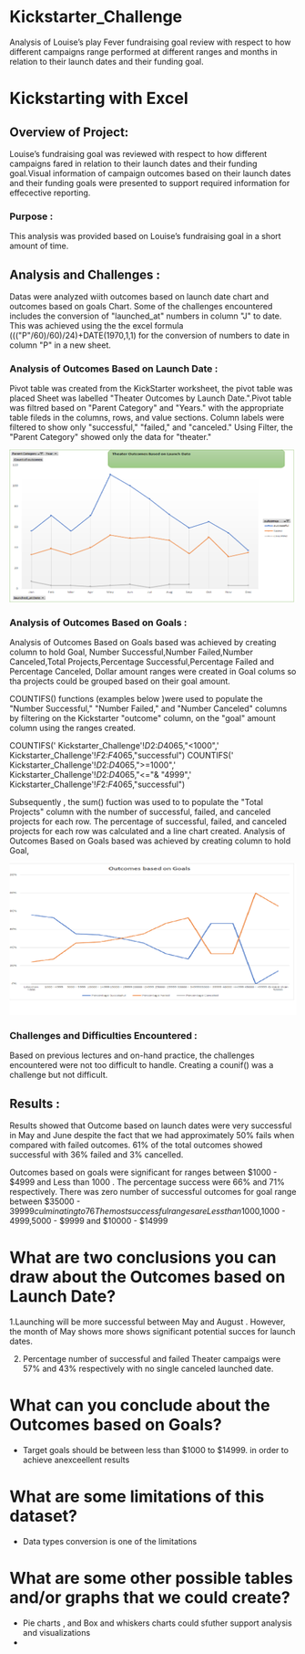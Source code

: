 # Kickstarter_Challenge
Analysis of Louise’s play Fever fundraising goal review with respect to how different campaigns range performed at different ranges and months in relation to their launch dates and their funding goal.
# Kickstarting with Excel

## Overview of Project: 

Louise’s fundraising goal was reviewed with respect to how different campaigns fared in relation to their launch dates and their 
funding goal.Visual information of campaign outcomes based on their launch dates and their funding goals 
were presented to support required information for effecective reporting.
			
### Purpose : 	
This analysis was provided based on Louise’s fundraising goal in a short amount of time.
 
## Analysis and Challenges :
Datas were analyzed wiith outcomes based on launch date chart and outcomes based on goals Chart.
Some of the challenges encountered includes the conversion of "launched_at" numbers in column "J" to date. 
This was achieved using the the excel formula ((("P"/60)/60)/24)+DATE(1970,1,1) for the conversion 
of numbers to date in column "P" in a new sheet.

### Analysis of Outcomes Based on Launch Date : 
Pivot table was created from the KickStarter worksheet,  the pivot table was placed
Sheet was labelled "Theater Outcomes by Launch Date.".Pivot table was
filtred based on "Parent Category" and "Years." with the appropriate table 
fileds in the columns, rows, and value sections. Column labels were 
filtered to  show only "successful," "failed," and "canceled."
Using  Filter, the "Parent Category"  showed only the data for "theater." 
						
![Plot 1](https://github.com/Adegbenga1/Kickstarter_Challenge/blob/main/Theater%20Outcomes%20Lauch%20dates.png?raw=true)	
						
### Analysis of Outcomes Based on Goals :

Analysis of  Outcomes Based on Goals based was achieved by creating column to hold Goal,
Number Successful,Number Failed,Number Canceled,Total Projects,Percentage Successful,Percentage Failed
and Percentage Canceled, Dollar amount ranges were created in Goal colums so tha projects could be 
grouped based on their goal amount. 

COUNTIFS() functions (examples below )were used to populate the "Number Successful," "Number Failed," 
and "Number Canceled" columns by filtering on the Kickstarter "outcome" column, on the "goal" 
amount column using the ranges created.

COUNTIFS(' Kickstarter_Challenge'!$D$2:$D$4065,"<1000",' Kickstarter_Challenge'!$F$2:$F$4065,"successful")
COUNTIFS(' Kickstarter_Challenge'!$D$2:$D$4065,">=1000",' Kickstarter_Challenge'!$D$2:$D$4065,"<="& "4999",' Kickstarter_Challenge'!$F$2:$F$4065,"successful")
					  
Subsequently , the sum() fuction was used to to populate the "Total Projects" column 
with the number of successful, failed, and canceled projects for each row. 
The percentage of successful, failed, and canceled projects for each row was calculated 
and a line chart created. Analysis of  Outcomes Based on Goals based was achieved by creating column to hold Goal,

![Plot 2](https://github.com/Adegbenga1/Kickstarter_Challenge/blob/main/Outcomes%20Vs%20Goals.png?raw=true)

### Challenges and Difficulties Encountered :
Based on previous lectures and on-hand practice, the challenges encountered were
not too difficult to handle. Creating a counif() was a challenge but not difficult.

## Results :

Results showed that Outcome based on launch dates were very successful in May and June despite the 
fact that we had approximately 50% fails when compared with failed outcomes.
61% of the total outcomes showed successful with 36% failed and 3% cancelled.

Outcomes based on goals were significant for ranges between $1000 - $4999 and Less than 1000 . The percentage success  were
66% and 71% respectively.
There was zero number of successful outcomes for goal range between $35000 - $39999 culminating to 76% of failed outcomes for this range.
The most successful ranges are Less than 1000,$1000 - $4999 ,$5000 - $9999 and $10000 - $14999

# What are two conclusions you can draw about the Outcomes based on Launch Date? 
1.Launching will be more successful between May and August . However, the month 
   of May shows more shows significant potential succes for launch dates. 
   
2. Percentage number of successful and failed Theater campaigs were 57% and 43% respectively with no single canceled launched date.

# What can you conclude about the Outcomes based on Goals? 
- Target goals should be between less than $1000 to $14999. in order to achieve anexceellent results

# What are some limitations of this dataset? 
- Data types conversion is one of the limitations 

# What are some other possible tables and/or graphs that we could create? 
- Pie charts , and Box and whiskers charts could sfuther support analysis and visualizations
- 	



